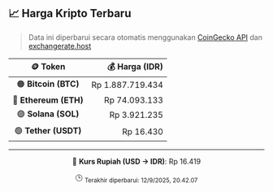 

<!-- HARGA_KRIPTO -->
## 📈 Harga Kripto Terbaru

> Data ini diperbarui secara otomatis menggunakan [CoinGecko API](https://www.coingecko.com/) dan [exchangerate.host](https://exchangerate.host/)

<div align="center">

| 🪙 Token | 💰 Harga (IDR) |
|:------:|---------------:|
| 🟠 **Bitcoin (BTC)**   | Rp 1.887.719.434 |
| 🔵 **Ethereum (ETH)**  | Rp 74.093.133 |
| 🟣 **Solana (SOL)**    | Rp 3.921.235 |
| 🟢 **Tether (USDT)**   | Rp 16.430 |

---

💱 **Kurs Rupiah (USD → IDR)**: Rp 16.419

🕒 <sub>Terakhir diperbarui: 12/9/2025, 20.42.07</sub>

</div>
<!-- /HARGA_KRIPTO -->